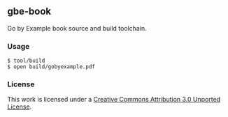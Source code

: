 ## gbe-book

Go by Example book source and build toolchain.

### Usage

```console
$ tool/build
$ open build/gobyexample.pdf
```

### License

This work is licensed under a [Creative Commons Attribution 3.0 Unported License](http://creativecommons.org/licenses/by/3.0/).
